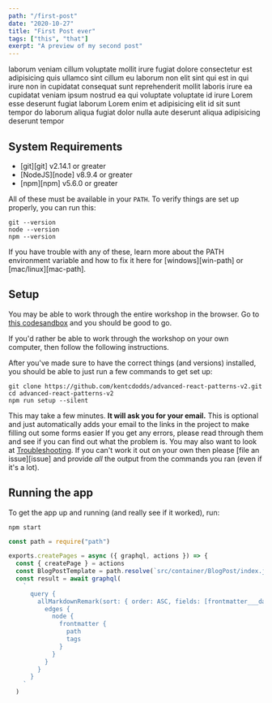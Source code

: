 ```yaml
---
path: "/first-post"
date: "2020-10-27"
title: "First Post ever"
tags: ["this", "that"]
exerpt: "A preview of my second post"
---
```


laborum veniam cillum voluptate mollit irure fugiat dolore consectetur est adipisicing quis ullamco sint cillum eu laborum non elit sint qui est in qui irure non in cupidatat consequat sunt reprehenderit mollit laboris irure ea cupidatat veniam ipsum nostrud ea qui voluptate voluptate id irure Lorem esse deserunt fugiat laborum Lorem enim et adipisicing elit id sit sunt tempor do laborum aliqua fugiat dolor nulla aute deserunt aliqua adipisicing deserunt tempor

## System Requirements

* [git][git] v2.14.1 or greater
* [NodeJS][node] v8.9.4 or greater
* [npm][npm] v5.6.0 or greater

All of these must be available in your `PATH`. To verify things are set up
properly, you can run this:

```shell
git --version
node --version
npm --version
```

If you have trouble with any of these, learn more about the PATH environment
variable and how to fix it here for [windows][win-path] or
[mac/linux][mac-path].

## Setup

You may be able to work through the entire workshop in the browser. Go to
[this codesandbox](https://codesandbox.io/s/github/kentcdodds/advanced-react-patterns-v2)
and you should be good to go.

If you'd rather be able to work through the workshop on your own computer, then
follow the following instructions.

After you've made sure to have the correct things (and versions) installed, you
should be able to just run a few commands to get set up:

```shell
git clone https://github.com/kentcdodds/advanced-react-patterns-v2.git
cd advanced-react-patterns-v2
npm run setup --silent
```

This may take a few minutes. **It will ask you for your email.** This is
optional and just automatically adds your email to the links in the project to
make filling out some forms easier If you get any errors, please read through
them and see if you can find out what the problem is. You may also want to look
at [Troubleshooting](#troubleshooting). If you can't work it out on your own
then please [file an issue][issue] and provide _all_ the output from the
commands you ran (even if it's a lot).

## Running the app

To get the app up and running (and really see if it worked), run:

```shell
npm start
```

```javascript
const path = require("path")

exports.createPages = async ({ graphql, actions }) => {
  const { createPage } = actions
  const BlogPostTemplate = path.resolve(`src/container/BlogPost/index.js`)
  const result = await graphql(
    `
      query {
        allMarkdownRemark(sort: { order: ASC, fields: [frontmatter___date] }) {
          edges {
            node {
              frontmatter {
                path
                tags
              }
            }
          }
        }
      }
    `
  )
```
